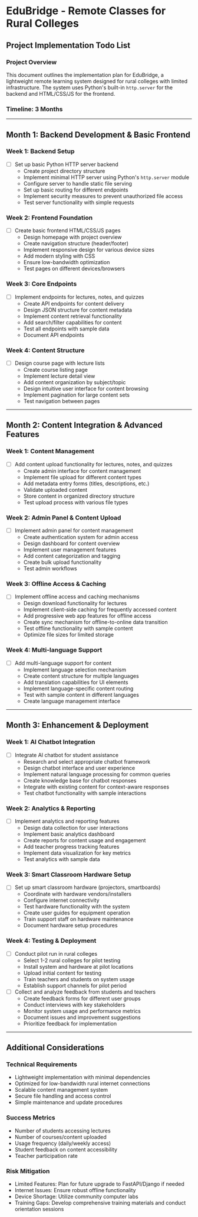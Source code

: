 # EduBridge - Remote Classes for Rural Colleges
## Project Implementation Todo List

### Project Overview
This document outlines the implementation plan for EduBridge, a lightweight remote learning system designed for rural colleges with limited infrastructure. The system uses Python's built-in `http.server` for the backend and HTML/CSS/JS for the frontend.

### Timeline: 3 Months

---

## Month 1: Backend Development & Basic Frontend

### Week 1: Backend Setup
- [ ] Set up basic Python HTTP server backend
  - Create project directory structure
  - Implement minimal HTTP server using Python's `http.server` module
  - Configure server to handle static file serving
  - Set up basic routing for different endpoints
  - Implement security measures to prevent unauthorized file access
  - Test server functionality with simple requests

### Week 2: Frontend Foundation
- [ ] Create basic frontend HTML/CSS/JS pages
  - Design homepage with project overview
  - Create navigation structure (header/footer)
  - Implement responsive design for various device sizes
  - Add modern styling with CSS
  - Ensure low-bandwidth optimization
  - Test pages on different devices/browsers

### Week 3: Core Endpoints
- [ ] Implement endpoints for lectures, notes, and quizzes
  - Create API endpoints for content delivery
  - Design JSON structure for content metadata
  - Implement content retrieval functionality
  - Add search/filter capabilities for content
  - Test all endpoints with sample data
  - Document API endpoints

### Week 4: Content Structure
- [ ] Design course page with lecture lists
  - Create course listing page
  - Implement lecture detail view
  - Add content organization by subject/topic
  - Design intuitive user interface for content browsing
  - Implement pagination for large content sets
  - Test navigation between pages

---

## Month 2: Content Integration & Advanced Features

### Week 1: Content Management
- [ ] Add content upload functionality for lectures, notes, and quizzes
  - Create admin interface for content management
  - Implement file upload for different content types
  - Add metadata entry forms (titles, descriptions, etc.)
  - Validate uploaded content
  - Store content in organized directory structure
  - Test upload process with various file types

### Week 2: Admin Panel & Content Upload
- [ ] Implement admin panel for content management
  - Create authentication system for admin access
  - Design dashboard for content overview
  - Implement user management features
  - Add content categorization and tagging
  - Create bulk upload functionality
  - Test admin workflows

### Week 3: Offline Access & Caching
- [ ] Implement offline access and caching mechanisms
  - Design download functionality for lectures
  - Implement client-side caching for frequently accessed content
  - Add progressive web app features for offline access
  - Create sync mechanism for offline-to-online data transition
  - Test offline functionality with sample content
  - Optimize file sizes for limited storage

### Week 4: Multi-language Support
- [ ] Add multi-language support for content
  - Implement language selection mechanism
  - Create content structure for multiple languages
  - Add translation capabilities for UI elements
  - Implement language-specific content routing
  - Test with sample content in different languages
  - Create language management interface

---

## Month 3: Enhancement & Deployment

### Week 1: AI Chatbot Integration
- [ ] Integrate AI chatbot for student assistance
  - Research and select appropriate chatbot framework
  - Design chatbot interface and user experience
  - Implement natural language processing for common queries
  - Create knowledge base for chatbot responses
  - Integrate with existing content for context-aware responses
  - Test chatbot functionality with sample interactions

### Week 2: Analytics & Reporting
- [ ] Implement analytics and reporting features
  - Design data collection for user interactions
  - Implement basic analytics dashboard
  - Create reports for content usage and engagement
  - Add teacher progress tracking features
  - Implement data visualization for key metrics
  - Test analytics with sample data

### Week 3: Smart Classroom Hardware Setup
- [ ] Set up smart classroom hardware (projectors, smartboards)
  - Coordinate with hardware vendors/installers
  - Configure internet connectivity
  - Test hardware functionality with the system
  - Create user guides for equipment operation
  - Train support staff on hardware maintenance
  - Document hardware setup procedures

### Week 4: Testing & Deployment
- [ ] Conduct pilot run in rural colleges
  - Select 1-2 rural colleges for pilot testing
  - Install system and hardware at pilot locations
  - Upload initial content for testing
  - Train teachers and students on system usage
  - Establish support channels for pilot period
- [ ] Collect and analyze feedback from students and teachers
  - Create feedback forms for different user groups
  - Conduct interviews with key stakeholders
  - Monitor system usage and performance metrics
  - Document issues and improvement suggestions
  - Prioritize feedback for implementation

---

## Additional Considerations

### Technical Requirements
- Lightweight implementation with minimal dependencies
- Optimized for low-bandwidth rural internet connections
- Scalable content management system
- Secure file handling and access control
- Simple maintenance and update procedures

### Success Metrics
- Number of students accessing lectures
- Number of courses/content uploaded
- Usage frequency (daily/weekly access)
- Student feedback on content accessibility
- Teacher participation rate

### Risk Mitigation
- Limited Features: Plan for future upgrade to FastAPI/Django if needed
- Internet Issues: Ensure robust offline functionality
- Device Shortage: Utilize community computer labs
- Training Gaps: Develop comprehensive training materials and conduct orientation sessions